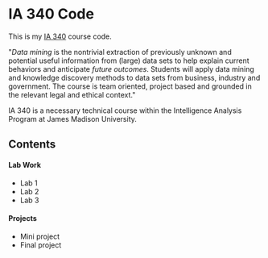 # IA 340 Code

This is my [IA 340](https://catalog.jmu.edu/preview_course_nopop.php?catoid=50&coid=258336&print) course code. 

"*Data mining* is the nontrivial extraction of previously unknown and potential useful information from (large) data sets to help explain current behaviors and anticipate *future outcomes*. Students will apply data mining and knowledge discovery methods to data sets from business, industry and government. The course is team oriented, project based and grounded in the relevant legal and ethical context."

IA 340 is a necessary technical course within the Intelligence Analysis Program at James Madison University.

## Contents

#### Lab Work

- Lab 1
- Lab 2
- Lab 3

#### Projects

- Mini project
- Final project
